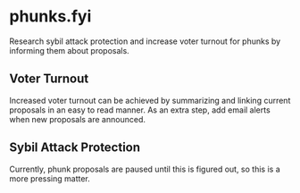 # phunks.fyi

Research sybil attack protection and increase voter turnout for phunks by informing them about proposals.

## Voter Turnout

Increased voter turnout can be achieved by summarizing and linking current proposals in an easy to read manner.
As an extra step, add email alerts when new proposals are announced.

## Sybil Attack Protection

Currently, phunk proposals are paused until this is figured out, so this is a more pressing matter.
